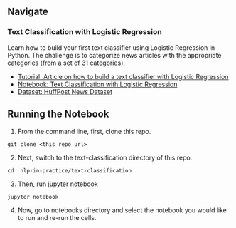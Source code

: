 
## Navigate


### Text Classification with Logistic Regression

Learn how to build your first text classifier using Logistic Regression in Python. The challenge is to categorize news articles with the appropriate categories (from a set of 31 categories). 

- [Tutorial: Article on how to build a text classifier with Logistic Regression](https://kavita-ganesan.com/news-classifier-with-logistic-regression-in-python/#.XT9-xZNKhgc)
- [Notebook: Text Classification with Logistic Regression](notebooks/Text%20Classification%20with%20Logistic%20Regression.ipynb)
- [Dataset: HuffPost News Dataset](data/)



## Running the Notebook
1. From the command line, first, clone this repo.
```
git clone <this repo url>
```
2. Next, switch to the text-classification directory of this repo.
```
cd  nlp-in-practice/text-classification

```
3. Then, run jupyter notebook
```
jupyter notebook
```

4. Now, go to notebooks directory and select the notebook you would like to run and re-run the cells.
